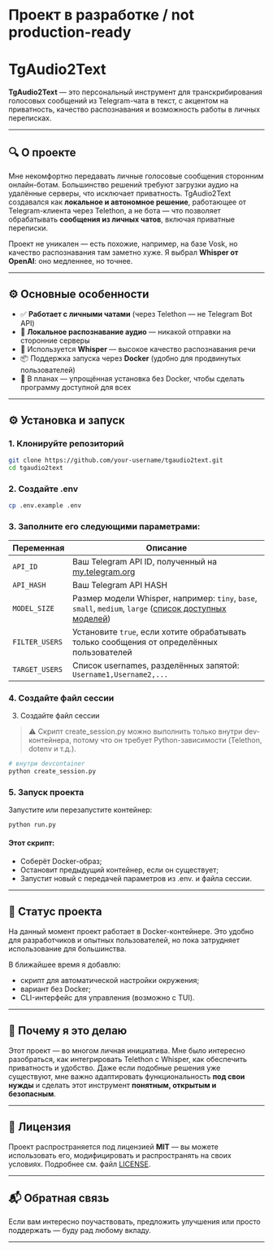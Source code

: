 # Проект в разработке / not production-ready
# TgAudio2Text

**TgAudio2Text** — это персональный инструмент для транскрибирования голосовых сообщений из Telegram-чата в текст, с акцентом на приватность, качество распознавания и возможность работы в личных переписках.

---

## 🔍 О проекте

Мне некомфортно передавать личные голосовые сообщения сторонним онлайн-ботам. Большинство решений требуют загрузки аудио на удалённые серверы, что исключает приватность. TgAudio2Text создавался как **локальное и автономное решение**, работающее от Telegram-клиента через Telethon, а не бота — что позволяет обрабатывать **сообщения из личных чатов**, включая приватные переписки.

Проект не уникален — есть похожие, например, на базе Vosk, но качество распознавания там заметно хуже. Я выбрал **Whisper от OpenAI**: оно медленнее, но точнее.

---

## ⚙️ Основные особенности

- ✅ **Работает с личными чатами** (через Telethon — не Telegram Bot API)
- 🔐 **Локальное распознавание аудио** — никакой отправки на сторонние серверы
- 🧠 Используется **Whisper** — высокое качество распознавания речи
- 📦 Поддержка запуска через **Docker** (удобно для продвинутых пользователей)
- 🚧 В планах — упрощённая установка без Docker, чтобы сделать программу доступной для всех

---

## ⚙️ Установка и запуск

### 1. Клонируйте репозиторий

```bash
git clone https://github.com/your-username/tgaudio2text.git
cd tgaudio2text
```
### 2. Создайте .env
```bash
cp .env.example .env
```
### 3. Заполните его следующими параметрами:

| Переменная     | Описание                                                                                                                                                                   |
| -------------- | -------------------------------------------------------------------------------------------------------------------------------------------------------------------------- |
| `API_ID`       | Ваш Telegram API ID, полученный на [my.telegram.org](https://my.telegram.org)                                                                                              |
| `API_HASH`     | Ваш Telegram API HASH                                                                                                                                                      |
| `MODEL_SIZE`   | Размер модели Whisper, например: `tiny`, `base`, `small`, `medium`, `large` ([список доступных моделей](https://github.com/openai/whisper#available-models-and-languages)) |
| `FILTER_USERS` | Установите `true`, если хотите обрабатывать только сообщения от определённых пользователей                                                                                 |
| `TARGET_USERS` | Список usernames, разделённых запятой: `Username1,Username2,...`                                                                                                           |
### 4. Создайте файл сессии
3. Создайте файл сессии

> ⚠ Скрипт create_session.py можно выполнить только внутри dev-контейнера, потому что он требует Python-зависимости (Telethon, dotenv и т.д.).
```bash
# внутри devcontainer
python create_session.py
```

### 5. Запуск проекта
Запустите или перезапустите контейнер:
```bash
python run.py
```
#### Этот скрипт:
- Соберёт Docker-образ;
- Остановит предыдущий контейнер, если он существует;
- Запустит новый с передачей параметров из .env. и файла сессии.
---

## 🚧 Статус проекта

На данный момент проект работает в Docker-контейнере. Это удобно для разработчиков и опытных пользователей, но пока затрудняет использование для большинства.

В ближайшее время я добавлю:

- скрипт для автоматической настройки окружения;
- вариант без Docker;
- CLI-интерфейс для управления (возможно с TUI).

---

## 🧪 Почему я это делаю

Этот проект — во многом личная инициатива. Мне было интересно разобраться, как интегрировать Telethon с Whisper, как обеспечить приватность и удобство. Даже если подобные решения уже существуют, мне важно адаптировать функциональность **под свои нужды** и сделать этот инструмент **понятным, открытым и безопасным**.

---

## 📝 Лицензия

Проект распространяется под лицензией **MIT** — вы можете использовать его, модифицировать и распространять на своих условиях. Подробнее см. файл [LICENSE](./LICENSE).

---

## 📬 Обратная связь

Если вам интересно поучаствовать, предложить улучшения или просто поддержать — буду рад любому вкладу.

---

